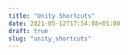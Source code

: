 ```yaml
---
title: "Unity Shortcuts"
date: 2021-05-12T17:54:08+01:00
draft: true
slug: "unity_shortcuts"
---
```


 
